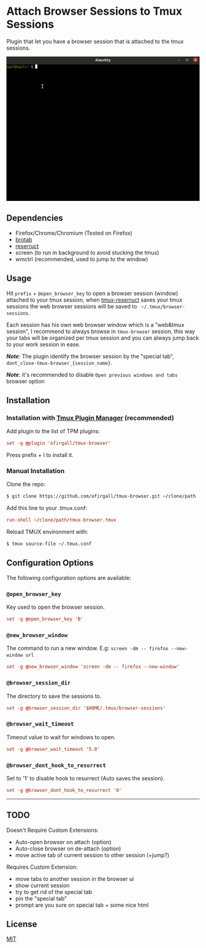 # Attach Browser Sessions to Tmux Sessions

Plugin that let you have a browser session that is attached to the tmux sessions.

![Tmux Browser Demo GIF](screenshots/demo.gif)

## Dependencies

* Firefox/Chrome/Chromium (Tested on Firefox)
* [brotab](https://https://github.com/balta2ar/brotab)
* [reserruct](https://github.com/tmux-plugins/tmux-resurrect)
* screen (to run in background to avoid stucking the tmux)
* wmctrl (recommended, used to jump to the window)

## Usage

Hit `prefix` + `@open_browser_key` to open a browser session (window) attached to your tmux session, when [tmux-reserruct](https://github.com/tmux-plugins/tmux-resurrect) saves your tmux sessions the web browser sessions will be saved to ` ~/.tmux/browser-sessions`.

Each session has his own web browser window which is a "web&tmux session", I recommend to always browse in `tmux-browser` session, this way your tabs will be organized per tmux session and you can always jump back to your work session in ease.

_**Note**_: The plugin identify the browser session by the "special tab", `dont_close-tmux-browser_{session_name}`.

_**Note**_: it's recommended to disable `Open previous windows and tabs` browser option


## Installation

### Installation with [Tmux Plugin Manager](https://github.com/tmux-plugins/tpm) (recommended)

Add plugin to the list of TPM plugins:

```tmux.conf
set -g @plugin 'ofirgall/tmux-browser'
```

Press prefix + I to install it.

### Manual Installation

Clone the repo:

```bash
$ git clone https://github.com/ofirgall/tmux-browser.git ~/clone/path
```

Add this line to your .tmux.conf:

```tmux.conf
run-shell ~/clone/path/tmux-browser.tmux
```

Reload TMUX environment with:

```bash
$ tmux source-file ~/.tmux.conf
```

## Configuration Options

The following configuration options are available:

### `@open_browser_key`

Key used to open the browser session. 

```tmux.conf
set -g @open_browser_key 'B'
```

### `@new_browser_window`

The command to run a new window.
E.g: `screen -dm -- firefox --new-window url`

```tmux.conf
set -g @new_browser_window 'screen -dm -- firefox --new-window'
```

### `@browser_session_dir`

The directory to save the sessions to.

```tmux.conf
set -g @browser_session_dir '$HOME/.tmux/browser-sessions'
```

### `@browser_wait_timeout`

Timeout value to wait for windows to open.

```tmux.conf
set -g @browser_wait_timeout '5.0'
```

### `@browser_dont_hook_to_resurrect`

Set to '1' to disable hook to resurrect (Auto saves the session). 

```tmux.conf
set -g @browser_dont_hook_to_resurrect '0'
```

---

## TODO

Doesn't Require Custom Extensions:
* Auto-open browser on attach (option)
* Auto-close browser on de-attach (option)
* move active tab of current session to other session (+jump?)

Requires Custom Extension:
* move tabs to another session in the browser ui
* show current session
* try to get rid of the special tab
* pin the "special tab"
* prompt are you sure on special tab + some nice html

## License

[MIT](LICENSE)
